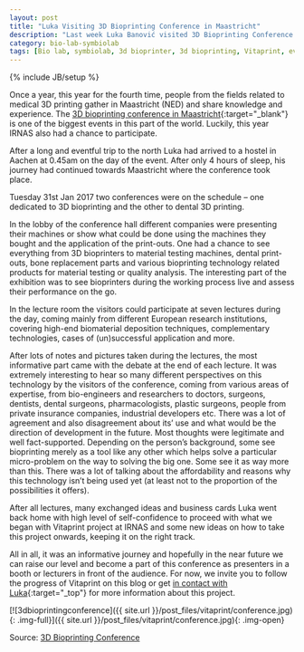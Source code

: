 ```yaml
---
layout: post
title: "Luka Visiting 3D Bioprinting Conference in Maastricht"
description: "Last week Luka Banović visited 3D Bioprinting Conference in Maastricht and got back home full of ideas for our Vitaprint 3D bioprinting project."
category: bio-lab-symbiolab
tags: [Bio lab, symbiolab, 3d bioprinter, 3d bioprinting, Vitaprint, event]
---
```

{% include JB/setup %}

Once a year, this year for the fourth time, people from the fields related to medical 3D printing gather in Maastricht (NED) and share knowledge and experience. The [3D bioprinting conference in Maastricht](https://www.3dbioprintingconference.com/){:target="_blank"} is one of the biggest events in this part of the world. Luckily, this year IRNAS also had a chance to participate.

After a long and eventful trip to the north Luka had arrived to a hostel in Aachen at 0.45am on the day of the event. After only 4 hours of sleep, his journey had continued towards Maastricht where the conference took place. 

Tuesday 31st Jan 2017 two conferences were on the schedule – one dedicated to 3D bioprinting and the other to dental 3D printing.

In the lobby of the conference hall different companies were presenting their machines or show what could be done using the machines they bought and the application of the print-outs. One had a chance to see everything from 3D bioprinters to material testing machines, dental print-outs, bone replacement parts and various bioprinting technology related products for material testing or quality analysis. The interesting part of the exhibition was to see bioprinters during the working process live and assess their performance on the go.

In the lecture room the visitors could participate at seven lectures during the day, coming mainly from different European research institutions, covering high-end biomaterial deposition techniques, complementary technologies, cases of (un)successful application and more.

After lots of notes and pictures taken during the lectures, the most informative part came with the debate at the end of each lecture. It was extremely interesting to hear so many different perspectives on this technology by the visitors of the conference, coming from various areas of expertise, from bio-engineers and researchers to doctors, surgeons, dentists, dental surgeons, pharmacologists, plastic surgeons, people from private insurance companies, industrial developers etc. There was a lot of agreement and also disagreement about its’ use and what would be the direction of development in the future. Most thoughts were legitimate and well fact-supported. Depending on the person’s background, some see bioprinting merely as a tool like any other which helps solve a particular micro-problem on the way to solving the big one. Some see it as way more than this. There was a lot of talking about the affordability and reasons why this technology isn’t being used yet (at least not to the proportion of the possibilities it offers).

After all lectures, many exchanged ideas and business cards Luka went back home with high level of self-confidence to proceed with what we began with Vitaprint project at IRNAS and some new ideas on how to take this project onwards, keeping it on the right track.

All in all, it was an informative journey and hopefully in the near future we can raise our level and become a part of this conference as presenters in a booth or lecturers in front of the audience. For now, we invite you to follow the progress of Vitaprint on this blog or get [in contact with Luka](mailto:banovic@irnas.eu){:target="_top"} for more information about this project. 


[![3dbioprintingconference]({{ site.url }}/post_files/vitaprint/conference.jpg){: .img-full}]({{ site.url }}/post_files/vitaprint/conference.jpg){: .img-open}
<p class="quiet">Source: <a href="https://www.3dbioprintingconference.com/" target="_blank">3D Bioprinting Conference</a></p>



